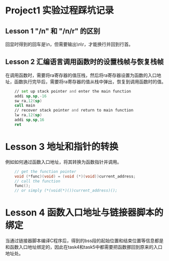 # Project1 实验过程踩坑记录

## Lesson 1 "/n" 和 "/n/r" 的区别

回显时得到的回车是\n，但需要输出\n\r，才能换行并回到行首。

## Lesson 2 汇编语言调用函数时的设置栈帧与恢复栈帧

在调用函数时，需要将ra寄存器的值压栈，然后将ra寄存器设置为函数的入口地址，函数执行完毕后，需要将ra寄存器的值从栈中弹出，恢复到调用函数时的值。

```asm
    // set up stack pointer and enter the main function
    addi sp,sp,-16
    sw ra,12(sp)
    call main
    // recover stack pointer and return to main function
    lw ra,12(sp)
    addi sp,sp,16
    ret
```
# Lesson 3 地址和指针的转换

例如如何通过函数入口地址，将其转换为函数指针并调用。

```c
    // get the function pointer
    void (*func)(void) = (void (*)(void))current_address;
    // call the function
    func();
    // or simply (*(void(*)())current_address)();
```
# Lesson 4 函数入口地址与链接器脚本的绑定

当通过链接器脚本编译C程序后，得到的bss段的起始位置和结束位置等信息都是和函数入口地址绑定的，因此在task4和task5中都需要把函数挪回到原来的入口地址处。